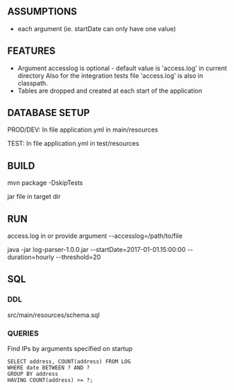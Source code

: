 ## ASSUMPTIONS
- each argument (ie. startDate can only have one value)

## FEATURES
- Argument accesslog is optional - default value is 'access.log' in current directory
  Also for the integration tests file 'access.log' is also in classpath.
- Tables are dropped and created at each start of the application

## DATABASE SETUP
PROD/DEV: In file application.yml in main/resources

TEST: In file application.yml in test/resources

## BUILD
mvn package -DskipTests

jar file in target dir

## RUN
access.log in  or provide argument --accesslog=/path/to/file

java -jar log-parser-1.0.0.jar --startDate=2017-01-01.15:00:00 --duration=hourly --threshold=20

## SQL
### DDL
src/main/resources/schema.sql

### QUERIES
Find IPs by arguments specified on startup
```roomsql
SELECT address, COUNT(address) FROM LOG 
WHERE date BETWEEN ? AND ? 
GROUP BY address 
HAVING COUNT(address) >= ?;
```
